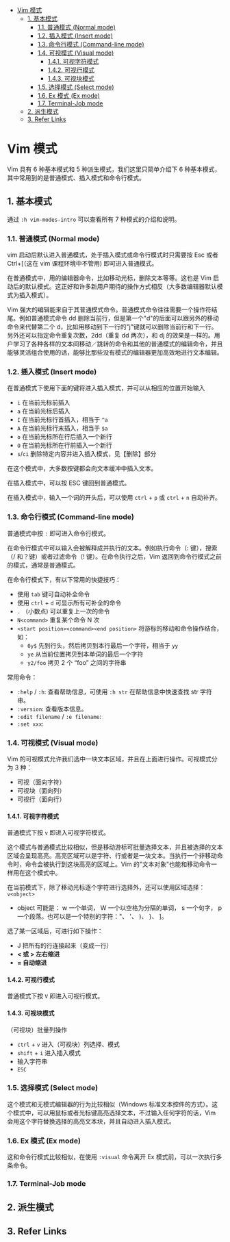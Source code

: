 - [Vim 模式](#vim-模式)
  - [1. 基本模式](#1-基本模式)
    - [1.1. 普通模式 (Normal mode)](#11-普通模式-normal-mode)
    - [1.2. 插入模式 (Insert mode)](#12-插入模式-insert-mode)
    - [1.3. 命令行模式 (Command-line mode)](#13-命令行模式-command-line-mode)
    - [1.4. 可视模式 (Visual mode)](#14-可视模式-visual-mode)
      - [1.4.1. 可视字符模式](#141-可视字符模式)
      - [1.4.2. 可视行模式](#142-可视行模式)
      - [1.4.3. 可视块模式](#143-可视块模式)
    - [1.5. 选择模式 (Select mode)](#15-选择模式-select-mode)
    - [1.6. Ex 模式 (Ex mode)](#16-ex-模式-ex-mode)
    - [1.7. Terminal-Job mode](#17-terminal-job-mode)
  - [2. 派生模式](#2-派生模式)
  - [3. Refer Links](#3-refer-links)

# Vim 模式

Vim 具有 6 种基本模式和 5 种派生模式，我们这里只简单介绍下 6 种基本模式，其中常用到的是普通模式、插入模式和命令行模式。

## 1. 基本模式

通过 `:h vim-modes-intro` 可以查看所有 7 种模式的介绍和说明。

### 1.1. 普通模式 (Normal mode)

vim 启动后默认进入普通模式，处于插入模式或命令行模式时只需要按 Esc 或者 Ctrl+[（这在 vim 课程环境中不管用) 即可进入普通模式。

在普通模式中，用的编辑器命令，比如移动光标，删除文本等等。这也是 Vim 启动后的默认模式。这正好和许多新用户期待的操作方式相反（大多数编辑器默认模式为插入模式）。

Vim 强大的编辑能来自于其普通模式命令。普通模式命令往往需要一个操作符结尾。例如普通模式命令 dd 删除当前行，但是第一个"d"的后面可以跟另外的移动命令来代替第二个 d，比如用移动到下一行的"j"键就可以删除当前行和下一行。另外还可以指定命令重复次数，2dd（重复 dd 两次），和 dj 的效果是一样的。用户学习了各种各样的文本间移动／跳转的命令和其他的普通模式的编辑命令，并且能够灵活组合使用的话，能够比那些没有模式的编辑器更加高效地进行文本编辑。

### 1.2. 插入模式 (Insert mode)

在普通模式下使用下面的键将进入插入模式，并可以从相应的位置开始输入
- `i`	在当前光标前插入
- `a`	在当前光标后插入
- `I`	在当前光标行首插入，相当于 `^a`
- `A`	在当前光标行末插入，相当于 `$a`
- `o`	在当前光标所在行后插入一个新行
- `O`	在当前光标所在行前插入一个新行
- `s`/`ci` 删除特定内容并进入插入模式，见【删除】部分

在这个模式中，大多数按键都会向文本缓冲中插入文本。

在插入模式中，可以按 ESC 键回到普通模式。

在插入模式中，输入一个词的开头后，可以使用 `ctrl` + `p` 或 `ctrl` + `n` 自动补齐。 

### 1.3. 命令行模式 (Command-line mode)

普通模式中按 `:` 即可进入命令行模式。

在命令行模式中可以输入会被解释成并执行的文本。例如执行命令（: 键），搜索（/ 和？键）或者过滤命令（! 键）。在命令执行之后，Vim 返回到命令行模式之前的模式，通常是普通模式。

在命令行模式下，有以下常用的快捷技巧：
- 使用 `tab` 键可自动补全命令
- 使用 `ctrl` + `d` 可显示所有可补全的命令
- `.` （小数点) 可以重复上一次的命令
- `N<command>` 重复某个命令 N 次
- `<start position><command><end position>` 将游标的移动和命令操作结合，如：
  - `0y$` 先到行头，然后拷贝到本行最后一个字符，相当于 `yy`
  - `ye` 从当前位置拷贝到本单词的最后一个字符
  - `y2/foo` 拷贝 2 个 “foo” 之间的字符串

常用命令：
- `:help` / `:h`: 查看帮助信息，可使用 `:h str` 在帮助信息中快速查找 str 字符串。
- `:version`: 查看版本信息。
- `:edit filename` / `:e filename`: 
- `:set xxx`: 

### 1.4. 可视模式 (Visual mode)

Vim 的可视模式允许我们选中一块文本区域，并且在上面进行操作。可视模式分为 3 种：
- 可视（面向字符）
- 可视块（面向列）
- 可视行（面向行）

#### 1.4.1. 可视字符模式

普通模式下按 `v` 即进入可视字符模式。

这个模式与普通模式比较相似，但是移动游标可批量选择文本，并且被选择的文本区域会呈现高亮。高亮区域可以是字符、行或者是一块文本。当执行一个非移动命令时，命令会被执行到这块高亮的区域上。Vim 的"文本对象"也能和移动命令一样用在这个模式中。

在当前模式下，除了移动光标逐个字符进行选择外，还可以使用区域选择：`v<object>`
- object 可能是： w 一个单词， W 一个以空格为分隔的单词， s 一个句字， p 一个段落。也可以是一个特别的字符："、 '、 )、 }、 ]。

选了某一区域后，可进行如下操作：
- J 把所有的行连接起来（变成一行）
- **< 或 > 左右缩进**
- **= 自动缩进**

#### 1.4.2. 可视行模式

普通模式下按 `V` 即进入可视行模式。

#### 1.4.3. 可视块模式

（可视块）批量列操作
- `ctrl` + `v` 进入（可视块）列选择、模式
- `shift` + `i` 进入插入模式
- 输入字符串
- `ESC`

### 1.5. 选择模式 (Select mode)

这个模式和无模式编辑器的行为比较相似（Windows 标准文本控件的方式）。这个模式中，可以用鼠标或者光标键高亮选择文本，不过输入任何字符的话，Vim 会用这个字符替换选择的高亮文本块，并且自动进入插入模式。

### 1.6. Ex 模式 (Ex mode)

这和命令行模式比较相似，在使用 `:visual` 命令离开 Ex 模式前，可以一次执行多条命令。

### 1.7. Terminal-Job mode

## 2. 派生模式

## 3. Refer Links
